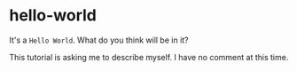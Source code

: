 # hello-world
It's a `Hello World`.  What do you think will be in it?

This tutorial is asking me to describe myself.  I have no comment at this time.
